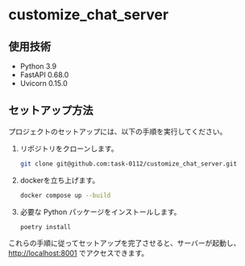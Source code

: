 # customize_chat_server

## 使用技術

- Python 3.9
- FastAPI 0.68.0
- Uvicorn 0.15.0

## セットアップ方法

プロジェクトのセットアップには、以下の手順を実行してください。

1. リポジトリをクローンします。

   ```bash
   git clone git@github.com:task-0112/customize_chat_server.git
   ```

1. dockerを立ち上げます。

   ```bash
   docker compose up --build
   ```

1. 必要な Python パッケージをインストールします。

   ```bash
   poetry install
   ```


これらの手順に従ってセットアップを完了させると、サーバーが起動し、 <http://localhost:8001> でアクセスできます。

